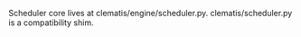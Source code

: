 Scheduler core lives at clematis/engine/scheduler.py. clematis/scheduler.py is a compatibility shim.
